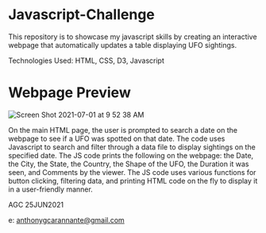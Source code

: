 # Javascript-Challenge

This repository is to showcase my javascript skills by creating an interactive webpage that automatically updates a table displaying UFO sightings.

Technologies Used: HTML, CSS, D3, Javascript

# Webpage Preview

![Screen Shot 2021-07-01 at 9 52 38 AM](https://user-images.githubusercontent.com/79670978/124135825-2f429c00-da52-11eb-8e61-6f7ebccc0cb2.png)

On the main HTML page, the user is prompted to search a date on the webpage to see if a UFO was spotted on that date. The code uses Javascript to search and filter through a data file to display sightings on the specified date. The JS code prints the following on the webpage: the Date, the City, the State, the Country, the Shape of the UFO, the Duration it was seen, and Comments by the viewer. The JS code uses various functions for button clicking, filtering data, and printing HTML code on the fly to display it in a user-friendly manner.

AGC 25JUN2021

e: anthonygcarannante@gmail.com

